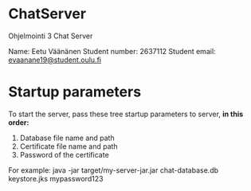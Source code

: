 # ChatServer
Ohjelmointi 3 Chat Server

Name: Eetu Väänänen
Student number: 2637112
Student email: evaanane19@student.oulu.fi

# Startup parameters
To start the server, pass these tree startup parameters to server, <strong>in this order:</strong> 
1. Database file name and path
2. Certificate file name and path
3. Password of the certificate

For example: java -jar target/my-server-jar.jar chat-database.db keystore.jks mypassword123
